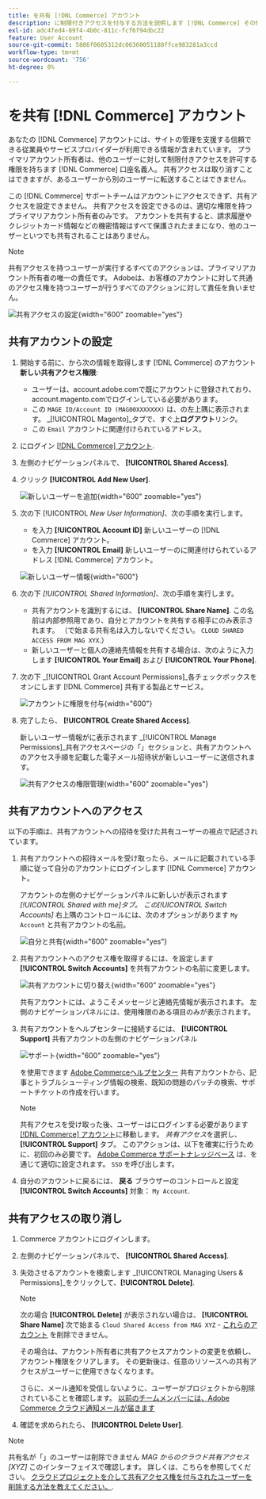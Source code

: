 ```yaml
---
title: を共有 [!DNL Commerce] アカウント
description: に制限付きアクセスを付与する方法を説明します [!DNL Commerce] その他のアカウント [!DNL Commerce] 口座名義人。
exl-id: adc4fed4-89f4-4b0c-811c-fcf6f94dbc22
feature: User Account
source-git-commit: 5886f0605312dc06360051188ffce983281a3ccd
workflow-type: tm+mt
source-wordcount: '756'
ht-degree: 0%

---
```


# を共有 [!DNL Commerce] アカウント

あなたの [!DNL Commerce] アカウントには、サイトの管理を支援する信頼できる従業員やサービスプロバイダーが利用できる情報が含まれています。 プライマリアカウント所有者は、他のユーザーに対して制限付きアクセスを許可する権限を持ちます [!DNL Commerce] 口座名義人。 共有アクセスは取り消すことはできますが、あるユーザーから別のユーザーに転送することはできません。

この [!DNL Commerce] サポートチームはアカウントにアクセスできず、共有アクセスを設定できません。 共有アクセスを設定できるのは、適切な権限を持つプライマリアカウント所有者のみです。 アカウントを共有すると、請求履歴やクレジットカード情報などの機密情報はすべて保護されたままになり、他のユーザーといつでも共有されることはありません。

>[!NOTE]
>
>共有アクセスを持つユーザーが実行するすべてのアクションは、プライマリアカウント所有者の唯一の責任です。 Adobeは、お客様のアカウントに対して共通のアクセス権を持つユーザーが行うすべてのアクションに対して責任を負いません。

![共有アクセスの設定](./assets/shared-access.png){width="600" zoomable="yes"}

## 共有アカウントの設定

1. 開始する前に、から次の情報を取得します [!DNL Commerce] のアカウント **新しい共有アクセス権限**:

   - ユーザーは、account.adobe.comで既にアカウントに登録されており、account.magento.comでログインしている必要があります。
   - この `MAGE ID/Account ID (MAG00XXXXXXX)` は、の左上隅に表示されます。 _[!UICONTROL Magento]_タブで、すぐ上&#x200B;**ログアウト**リンク。
   - この `Email` アカウントに関連付けられているアドレス。

1. にログイン [[!DNL Commerce] アカウント](commerce-account-create.md).

1. 左側のナビゲーションパネルで、 **[!UICONTROL Shared Access]**.

1. クリック **[!UICONTROL Add New User]**.

   ![新しいユーザーを追加](./assets/shared-access-add.png){width="600" zoomable="yes"}

1. 次の下 [!UICONTROL _New User Information]_、次の手順を実行します。

   - を入力 **[!UICONTROL Account ID]** 新しいユーザーの [!DNL Commerce] アカウント。
   - を入力 **[!UICONTROL Email]** 新しいユーザーのに関連付けられているアドレス [!DNL Commerce] アカウント。

   ![新しいユーザー情報](./assets/shared-new-user.png){width="600"}

1. 次の下 _[!UICONTROL Shared Information]_、次の手順を実行します。

   - 共有アカウントを識別するには、 **[!UICONTROL Share Name]**. この名前は内部参照用であり、自分とアカウントを共有する相手にのみ表示されます。 （で始まる共有名は入力しないでください。 `CLOUD SHARED ACCESS FROM MAG XYX`.）
   - 新しいユーザーと個人の連絡先情報を共有する場合は、次のように入力します **[!UICONTROL Your Email]** および **[!UICONTROL Your Phone]**.

1. 次の下 _[!UICONTROL Grant Account Permissions]_各チェックボックスをオンにします [!DNL Commerce] 共有する製品とサービス。

   ![アカウントに権限を付与](./assets/shared-permissions.png){width="600"}

1. 完了したら、 **[!UICONTROL Create Shared Access]**.

   新しいユーザー情報がに表示されます _[!UICONTROL Manage Permissions]_共有アクセスページの「」セクションと、共有アカウントへのアクセス手順を記載した電子メール招待状が新しいユーザーに送信されます。

   ![共有アクセスの権限管理](./assets/shared-manage-permissions.png){width="600" zoomable="yes"}

## 共有アカウントへのアクセス

以下の手順は、共有アカウントへの招待を受けた共有ユーザーの視点で記述されています。

1. 共有アカウントへの招待メールを受け取ったら、メールに記載されている手順に従って自分のアカウントにログインします [!DNL Commerce] アカウント。

   アカウントの左側のナビゲーションパネルに新しいが表示されます _[!UICONTROL Shared with me]_タブ。 この_[!UICONTROL Switch Accounts]_ 右上隅のコントロールには、次のオプションがあります `My Account` と共有アカウントの名前。

   ![自分と共有](./assets/shared-with-me.png){width="600" zoomable="yes"}

1. 共有アカウントへのアクセス権を取得するには、を設定します **[!UICONTROL Switch Accounts]** を共有アカウントの名前に変更します。

   ![共有アカウントに切り替え](./assets/shared-switch.png){width="600" zoomable="yes"}

   共有アカウントには、ようこそメッセージと連絡先情報が表示されます。 左側のナビゲーションパネルには、使用権限のある項目のみが表示されます。

1. 共有アカウントをヘルプセンターに接続するには、 **[!UICONTROL Support]** 共有アカウントの左側のナビゲーションパネル

   ![サポート](./assets/shared-support.png){width="600" zoomable="yes"}

   を使用できます [Adobe Commerceヘルプセンター](https://experienceleague.adobe.com/docs/commerce-knowledge-base/kb/overview.html) 共有アカウントから、記事とトラブルシューティング情報の検索、既知の問題のパッチの検索、サポートチケットの作成を行います。

   >[!NOTE]
   >
   >共有アクセスを受け取った後、ユーザーはにログインする必要があります [[!DNL Commerce] アカウント](https://account.magento.com/customer/account/login)に移動します。 _共有アクセス_&#x200B;を選択し、 **[!UICONTROL Support]** タブ。 このアクションは、以下を確実に行うために、初回のみ必要です。 [Adobe Commerce サポートナレッジベース](https://experienceleague.adobe.com/docs/commerce-knowledge-base/kb/overview.html) は、を通じて適切に設定されます。 `SSO` を呼び出します。

1. 自分のアカウントに戻るには、 **戻る** ブラウザーのコントロールと設定 **[!UICONTROL Switch Accounts]** 対象： `My Account`.

## 共有アクセスの取り消し

1. Commerce アカウントにログインします。

1. 左側のナビゲーションパネルで、 **[!UICONTROL Shared Access]**.

1. 失効させるアカウントを検索します _[!UICONTROL Managing Users & Permissions]_をクリックして、**[!UICONTROL Delete]**.

   >[!NOTE]
   >
   > 次の場合  **[!UICONTROL Delete]** が表示されない場合は、 **[!UICONTROL Share Name]** 次で始まる `Cloud Shared Access from MAG XYZ` - [これらのアカウント](https://experienceleague.adobe.com/docs/commerce-knowledge-base/kb/help-center-guide/magento-help-center-user-guide.html?lang=en#remove-cloud-shared-access-users) を削除できません。
   > 
   > その場合は、アカウント所有者に共有アクセスアカウントの変更を依頼し、アカウント権限をクリアします。 その更新後は、任意のリソースへの共有アクセスがユーザーに使用できなくなります。
   >
   > さらに、メール通知を受信しないように、ユーザーがプロジェクトから削除されていることを確認します。 [以前のチームメンバーには、Adobe Commerce クラウド通知メールが届きます](https://experienceleague.adobe.com/docs/commerce-knowledge-base/kb/troubleshooting/miscellaneous/former-teammembers-receive-cloud-notification-emails.html)


1. 確認を求められたら、 **[!UICONTROL Delete User]**.

>[!NOTE]
>
>共有名が「」のユーザーは削除できません _MAG からのクラウド共有アクセス[XYZ]_ このインターフェイスで確認します。 詳しくは、こちらを参照してください。 [クラウドプロジェクトを介して共有アクセス権を付与されたユーザーを削除する方法を教えてください。](https://experienceleague.adobe.com/docs/commerce-knowledge-base/kb/help-center-guide/magento-help-center-user-guide.html?lang=en#remove-cloud-shared-access-users).
